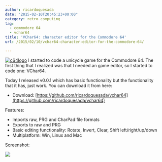 ```yaml
---
author: ricardoquesada
date: "2015-02-10T20:45:23+00:00"
category: retro computing
tag:
  - commodore 64
  - vchar64
title: 'VChar64: character editor for the Commodore 64'
url: /2015/02/10/vchar64-character-editor-for-the-commodore-64/

---
```

[![c64logo](/wp-content/uploads/2015/02/c64logo.png)](/wp-content/uploads/2015/02/c64logo.png) I started to code a unicycle game for the Commodore 64. The first thing that I realized was that I needed an game editor, so I started to code one: VChar64.

Today I released v0.0.1 which has basic functionality but the functionality that it has, just work. You can download it from here:

- Download: [https://github.com/ricardoquesada/vchar64](https://github.com/ricardoquesada/vchar64)

Features:

- Imports raw, PRG and CharPad file formats
- Exports to raw and PRG
- Basic editing functionality: Rotate, Invert, Clear, Shift left/right/up/down
- Multiplatform: Win, Linux and Mac

Screenshot:

![](https://camo.githubusercontent.com/70651fab81ecd57b5fc2c8516e1995b2a61ee91f/68747470733a2f2f6c68362e676f6f676c6575736572636f6e74656e742e636f6d2f2d4f69344b516a4359684b592f564e704e476d63566c6e492f41414141414141425163382f4c70336f486857424b736f2f733634302f53637265656e253235323053686f742532353230323031352d30322d3130253235323061742532353230392e31382e31362532353230414d2e706e67)
